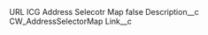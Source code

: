 <?xml version="1.0" encoding="UTF-8"?>
<CustomMetadata xmlns="http://soap.sforce.com/2006/04/metadata" xmlns:xsi="http://www.w3.org/2001/XMLSchema-instance" xmlns:xsd="http://www.w3.org/2001/XMLSchema">
    <label>URL ICG Address Selecotr Map</label>
    <protected>false</protected>
    <values>
        <field>Description__c</field>
        <value xsi:type="xsd:string">CW_AddressSelectorMap</value>
    </values>
    <values>
        <field>Link__c</field>
        <value xsi:nil="true"/>
    </values>
</CustomMetadata>

